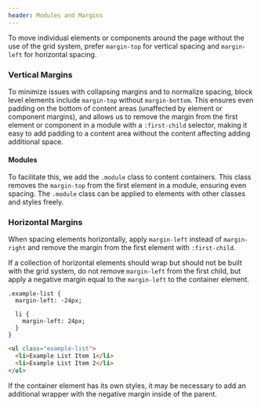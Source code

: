 ```yaml
---
header: Modules and Margins
---
```


To move individual elements or components around the page without the use of the grid system, prefer `margin-top` for vertical spacing and `margin-left` for horizontal spacing.

### Vertical Margins

To minimize issues with collapsing margins and to normalize spacing, block level elements include `margin-top` without `margin-bottom`. This ensures even padding on the bottom of content areas (unaffected by element or component margins), and allows us to remove the margin from the first element or component in a module with a `:first-child` selector, making it easy to add padding to a content area without the content affecting adding additional space.

#### Modules

To facilitate this, we add the `.module` class to content containers. This class removes the `margin-top` from the first element in a module, ensuring even spacing. The `.module` class can be applied to elements with other classes and styles freely.

### Horizontal Margins

When spacing elements horizontally, apply `margin-left` instead of `margin-right` and remove the margin from the first element with `:first-child`.

If a collection of horizontal elements should wrap but should not be built with the grid system, do not remove `margin-left` from the first child, but apply a negative margin equal to the `margin-left` to the container element.

``` styl
.example-list {
  margin-left: -24px;

  li {
    margin-left: 24px;
  }
}
```

``` html
<ul class="example-list">
  <li>Example List Item 1</li>
  <li>Example List Item 2</li>
</ul>
```

If the container element has its own styles, it may be necessary to add an additional wrapper with the negative margin inside of the parent.
